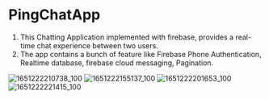 # PingChatApp
1. This Chatting Application implemented with firebase, provides a
real-time chat experience between two users.
2. The app contains a bunch of feature like Firebase Phone Authentication, Realtime database, firebase cloud messaging, Pagination.

![1651222210738_100](https://user-images.githubusercontent.com/64690177/165914223-6cd5c35e-1696-49bd-bf00-6184785534b1.PNG)
![1651222155137_100](https://user-images.githubusercontent.com/64690177/165914244-17f22093-1034-4336-9b86-97ee1bd85eaf.PNG)
![1651222201653_100](https://user-images.githubusercontent.com/64690177/165914261-26925a83-c343-4bfd-9d12-357d83aa547a.PNG)
![1651222221415_100](https://user-images.githubusercontent.com/64690177/165914283-34c565d3-af47-4a61-9229-b7e2cf6b8ee6.PNG)

